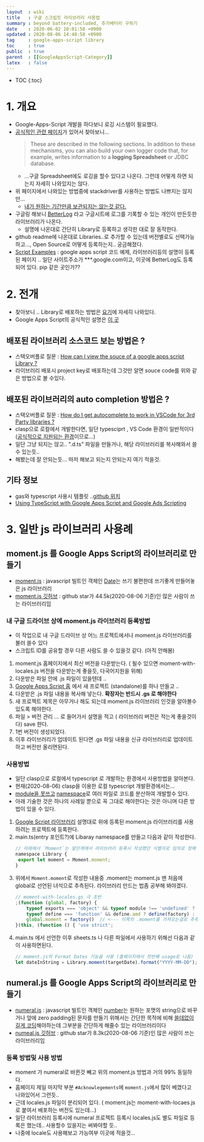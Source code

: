 ```yaml
---
layout  : wiki
title   : 구글 스크립트 라이브러리 사용법 
summary : beyond battery-included, 추가배터리 구하기  
date    : 2020-06-02 10:01:58 +0900
updated : 2020-08-06 14:48:58 +0900
tag     : google-apps-script library 
toc     : true
public  : true
parent  : [[GoogleAppsScript-Category]] 
latex   : false
---
```

* TOC
{:toc}

# 1. 개요

* Google-Apps-Script 개발을 하다보니 로깅 시스템이 필요했다.
* [공식적인 관련 페이지](https://developers.google.com/apps-script/guides/logging)가 있어서 찾아보니...
  > These are described in the following sections. In addition to these mechanisms, you can also build your own logger code that, for example, writes information to a **logging Spreadsheet** or JDBC database.
  * ...구글 Spreadsheet에도 로깅을 할수 있다고 나온다. 그런데 어떻게 하면 되는지 자세히 나와있지는 않다.
* 위 페이지에서 나와있는 방법중에 stackdriver를 사용하는 방법도 나쁘지는 않지만...
  * [내가 원하는 기간만큼 보관되지는 않는것 같다.](https://cloud.google.com/logging/quotas#logs_retention_periods)
* 구글링 해보니 [BetterLog](https://github.com/peterherrmann/BetterLog) 라고 구글시트에 로그를 기록할 수 있는 개인이 만든듯한 라이브러리가 나온다. 
  * 설명에 나온대로 간단히 Library로 등록하고 생각한 대로 잘 동작한다.
* github readme에 나온대로 Libraries..로 추가할 수 있는데 버전별로도 선택가능하고..., Open Source로 어떻게 등록하는지.. 궁금해졌다.
* [Script Examples](https://sites.google.com/site/scriptsexamples/custom-methods) : google apps script 코드 예제, 라이브러리등의 설명이 등록된 페이지 .. 일단 사이트주소가 ***.google.com이고, 이곳에 BetterLog도 등록되어 있다. pip 같은 곳인가??

# 2. 전개

* 찾아보니 .. Library로 배포하는 방법은 [요기](https://stackoverflow.com/a/28995046/9457247)에 자세히 나와있다.
* Google Apps Script의 공식적인 설명은 [이 곳](https://developers.google.com/apps-script/guides/libraries)

## 배포된 라이브러리 소스코드 보는 방법은 ?

* 스택오버플로 질문 : [How can I view the souce of a google apps script Library ?](https://stackoverflow.com/a/31997641/9457247)
* 라이브러리 배포시 project key로 배포하는데 그것만 알면 souce code를 위와 같은 방법으로 볼 수있다.

## 배포된 라이브러리의 auto completion 방법은 ?

* 스택오버플로 질문 : [How do I get autocomplete to work in VSCode for 3rd Party libraries ?](https://stackoverflow.com/q/55015282/9457247)
* clasp으로 로컬에서 개발한다면, 일단 typesciprt , VS Code 환경이 일반적이다 ([공식적으로 지원되는 환경](https://developers.google.com/apps-script/guides/typescript)이므로...) 
* 일단 그냥 되지는 않고.. ".d.ts" 파일을 만들거나, 해당 라이브러리를 복사해와서 쓸수 있는듯.. 
* 해봤는데 잘 안되는듯... 마저 해보고 되는지 안되는지 여기 적을것.

## 기타 정보

* gas와 typescript 사용시 템플릿 ..[github 위치](https://github.com/iansan5653/gas-ts-template)
* [Using TypeScript with Google Apps Script and Google Ads Scripting](https://joshuatz.com/posts/2019/using-typescript-with-google-apps-script-and-google-ads-scripting/)

# 3. 일반 js 라이브러리 사용례

## moment.js 를 Google Apps Script의 라이브러리로 만들기

* [moment.js](https://momentjs.com/) : javascript 빌트인 객체인 [Date](https://developer.mozilla.org/ko/docs/Web/JavaScript/Reference/Global_Objects/Date)는 쓰기 불편한데 쓰기좋게 만들어놓은 js 라이브러리
* [moment.js 깃허브](https://github.com/moment/moment/) : github star가 44.5k(2020-08-06 기준)인 많은 사람이 쓰는 라이브러리임

### 내 구글 드라이브 상에 moment.js 라이브러리 등록방법

* 이 작업으로 내 구글 드라이브 상 어느 프로젝트에서나 moment.js 라이브러리를 불러 쓸수 있다
* 스크립트 ID를 공유할 경우 다른 사람도 쓸 수 있을것 같다. (아직 안해봄)

1. moment.js 홈페이지에서 최신 버전을 다운받는다. ( 될수 있으면 moment-with-locales.js 버전을 다운받는게 좋을듯, 다국어지원을 위해)
2. 다운받은 파일 안에 .js 파일이 있을텐데 ..
3. [Google Apps Script 홈](https://script.google.com/home) 에서 새 프로젝트 (standalone)를 하나 만들고 ..
4. 다운받은 .js 파일 내용을 복사해 넣는다. **확장자는 반드시 .gs 로 해야한다**
5. 새 프로젝트 제목은 아무거나 해도 되는데 moment.js 라이브러리 인것을 알아볼수 있도록 해야한다.
6. 파일 > 버전 관리 ... 로 들어가서 설명을 적고 ( 라이브러리 버전은 적는게 좋을것이다) save 한다.
7. 1번 버전이 생성되었다.
8. 이후 라이브러리가 업데이트 된다면 .gs 파일 내용을 신규 라이브러리로 업데이트 하고 버전만 올리면된다.

### 사용방법

* 일단 clasp으로 로컬에서 typescript 로 개발하는 환경에서 사용방법을 알아본다.
* 현재(2020-08-06) clasp을 이용한 로컬 typescript 개발환경에서는... 
* [module을 못쓰고](https://github.com/google/clasp/blob/master/docs/typescript.md#modules-exports-and-imports) [namespace](https://github.com/google/clasp/blob/master/docs/typescript.md#the-namespace-statement-workaround)로 여러 파일로 코드를 분산하여 개발할수 있다.
* 아래 기술한 것은 하나의 사례일 뿐으로 꼭 그대로 해야한다는 것은 아니며 다른 방법이 있을 수 있다.

1. [Google Script 라이브러리](https://developers.google.com/apps-script/guides/libraries#managing_libraries) 설명대로  위에 등록된 moment.js 라이브러리를 사용하려는 프로젝트에 등록한다.
1. main.ts(entry 포인트?)에 Libaray namespace를 만들고 다음과 같이 작성한다.
   ```js
   // 아래에서 `Moment`는 앞단계에서 라이브러리 등록시 작성했던 식별자로 임의로 정해 사용한다.
   namespace Library {
    export let moment = Moment.moment;
   }
   ```
1. 위에서 `Moment.moment`로 작성한 내용중 .moment는 moment.js 맨 처음에 global로 선언된 녀석으로 추측된다. 라이브러리 만드는 법좀 공부해 봐야겠다. 
   ```js
   // moment-with-locales.gs 극 초반
   ;(function (global, factory) {
       typeof exports === 'object' && typeof module !== 'undefined' ? module.exports = factory() :
       typeof define === 'function' && define.amd ? define(factory) :
       global.moment = factory()  // <--- 이쪽의 .moment를 가져오는걸로 추측
   }(this, (function () { 'use strict';
   ```
1. main.ts 에서 선언한 이후 sheets.ts 나 다른 파일에서 사용하기 위해선 다음과 같이 사용하면된다.
   ```js
   // moment.js의 Format Dates 기능을 사용 (홈페이지에서 첫번째 usage로 나옴)
   let dateInString = Library.moment(targetDate).format("YYYY-MM-DD");
   ```
   
## numeral.js 를 Google Apps Script의 라이브러리로 만들기

* [numeral.js](https://numeraljs.com/) : javascript 빌트인 객체인 [number](https://developer.mozilla.org/ko/docs/Web/JavaScript/Reference/Global_Objects/Number)는 원하는 포맷의 string으로 바꾸거나 앞에 zero padding된 문자를 만들기 위해서는 간단한 목적에 비해 [쓸데없이 길게 코딩](https://developer.mozilla.org/ko/docs/Web/JavaScript/Reference/Global_Objects/Intl/NumberFormat)해야하는데 그부분을 간단하게 해줄수 있는 라이브러리이다
* [numeal.js 깃허브](https://github.com/adamwdraper/Numeral-js) : github star가 8.3k(2020-08-06 기준)인 많은 사람이 쓰는 라이브러리임

### 등록 방법및 사용 방법

* moment 가 numeral로 바뀐것 빼고 위의 moment.js 방법과 거의 99% 동일하다.
* 홈페이지 제일 마지막 부분 `#Acknowlegements`에 `moment.js`에서 많이 베꼈다고 나와있어서 그런듯..
* 근데 locales.js 파일이 분리되어 있다. ( moment.js는 moment-with-locaes.js로 붙여서 배포하는 버전도 있는데...)
* 일단 라이브러리 등록시에 numeral 프로젝트 등록시 locales.js도 별도 파일로 등록은 했는데.. 사용할수 있을지는 써봐야할 듯..
* 나중에 locale도 사용해보고 가능여부 이곳에 적을것...
